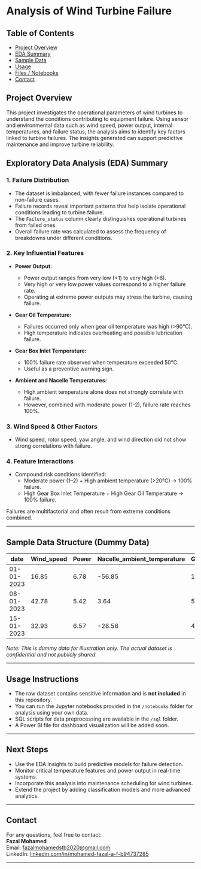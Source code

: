 # Analysis of Wind Turbine Failure

## Table of Contents
- [Project Overview](#project-overview)
- [EDA Summary](#eda-summary)
- [Sample Data](#sample-data)
- [Usage](#usage)
- [Files / Notebooks](#files--notebooks)
- [Contact](#contact)

## Project Overview
This project investigates the operational parameters of wind turbines to understand the conditions contributing to equipment failure. Using sensor and environmental data such as wind speed, power output, internal temperatures, and failure status, the analysis aims to identify key factors linked to turbine failures. The insights generated can support predictive maintenance and improve turbine reliability.

## Exploratory Data Analysis (EDA) Summary

### 1. Failure Distribution
- The dataset is imbalanced, with fewer failure instances compared to non-failure cases.
- Failure records reveal important patterns that help isolate operational conditions leading to turbine failure.
- The `Failure_status` column clearly distinguishes operational turbines from failed ones.
- Overall failure rate was calculated to assess the frequency of breakdowns under different conditions.

### 2. Key Influential Features

- **Power Output:**
  - Power output ranges from very low (<1) to very high (>6).
  - Very high or very low power values correspond to a higher failure rate.
  - Operating at extreme power outputs may stress the turbine, causing failure.

- **Gear Oil Temperature:**
  - Failures occurred only when gear oil temperature was high (>90°C).
  - High temperature indicates overheating and possible lubrication failure.

- **Gear Box Inlet Temperature:**
  - 100% failure rate observed when temperature exceeded 50°C.
  - Useful as a preventive warning sign.

- **Ambient and Nacelle Temperatures:**
  - High ambient temperature alone does not strongly correlate with failure.
  - However, combined with moderate power (1-2), failure rate reaches 100%.

### 3. Wind Speed & Other Factors
- Wind speed, rotor speed, yaw angle, and wind direction did not show strong correlations with failure.

### 4. Feature Interactions
- Compound risk conditions identified:
  - Moderate power (1–2) + High ambient temperature (>20°C) → 100% failure.
  - High Gear Box Inlet Temperature + High Gear Oil Temperature → 100% failure.
  
Failures are multifactorial and often result from extreme conditions combined.

---

## Sample Data Structure (Dummy Data)

| date       | Wind_speed | Power  | Nacelle_ambient_temperature | Generator_bearing_temperature | Gear_oil_temperature | Ambient_temperature | Rotor_Speed | Nacelle_temperature | Bearing_temperature | Generator_speed | Yaw_angle | Wind_direction | Wheel_hub_temperature | Gear_box_inlet_temperature | Failure_status |
|------------|------------|--------|-----------------------------|------------------------------|----------------------|---------------------|-------------|---------------------|---------------------|-----------------|-----------|----------------|-----------------------|----------------------------|----------------|
| 01-01-2023 | 16.85      | 6.78   | -56.85                      | 129.90                       | 97.78                | 12.38               | 21.18       | 45.34               | 39.5                | 1508.96         | 168.80    | 105.59         | 109.39                | 44.26                      | Failure        |
| 08-01-2023 | 42.78      | 5.42   | 3.64                        | 56.35                        | 47.57                | 22.36               | 217.85      | 84.21               | 71.4                | 1271.36         | 12.54     | 80.81          | -59.11                | 55.50                      | No_failure     |
| 15-01-2023 | 32.93      | 6.57   | -28.56                      | 45.93                        | 54.54                | 73.62               | 221.66      | 62.45               | 39.5                | 2252.94         | 94.15     | 15.76          | 104.58                | 89.69                      | No_failure     |

*Note: This is dummy data for illustration only. The actual dataset is confidential and not publicly shared.*

---

## Usage Instructions

- The raw dataset contains sensitive information and is **not included** in this repository.
- You can run the Jupyter notebooks provided in the `/notebooks` folder for analysis using your own data.
- SQL scripts for data preprocessing are available in the `/sql` folder.
- A Power BI file for dashboard visualization will be added soon.

---

## Next Steps

- Use the EDA insights to build predictive models for failure detection.
- Monitor critical temperature features and power output in real-time systems.
- Incorporate this analysis into maintenance scheduling for wind turbines.
- Extend the project by adding classification models and more advanced analytics.

---

## Contact

For any questions, feel free to contact:  
**Fazal Mohamed**  
Email: fazalmohamedstb2020@gmail.com  
LinkedIn: [linkedin.com/in/mohamed-fazal-a-f-b94737285](https://www.linkedin.com/in/mohamed-fazal-a-f-b94737285)

---



